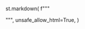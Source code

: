 
st.markdown(
        f"""
<style>
    .reportview-container .main .block-container{{
        max-width: 1150px;
        padding-top: 5rem;
        padding-right: 2rem;
        padding-left: 2rem;
        padding-bottom: 10rem;
    }}
    .reportview-container .main {{
        color: "#fff";
        background-color: #fff;
    }}
</style>
""",
        unsafe_allow_html=True,
    )
